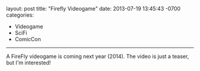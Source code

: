 layout: post
title:  "Firefly Videogame"
date:   2013-07-19 13:45:43 -0700
categories:
  - Videogame
  - SciFi
  - ComicCon
---

A FireFly videogame is coming next year (2014). The video is just a teaser, but I'm interested!

